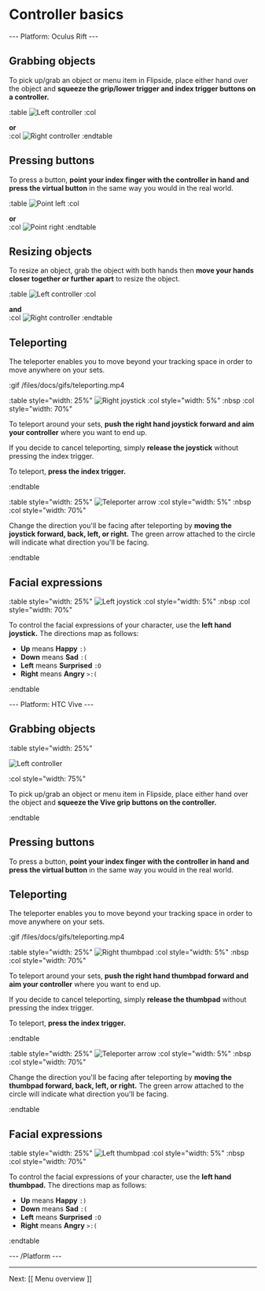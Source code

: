 # Controller basics

--- Platform: Oculus Rift ---

## Grabbing objects

To pick up/grab an object or menu item in Flipside, place either hand over the object and **squeeze the grip/lower trigger and index trigger buttons on a controller.**

:table
	![Left controller](/files/docs/graphics/Oculus-touch-alt_L-trigger_L-grip.png)
:col
	<div class="center middle"><b>or</b></div>
:col
	![Right controller](/files/docs/graphics/Oculus-touch_R-trigger_R-grip.png)
:endtable

## Pressing buttons

To press a button, **point your index finger with the controller in hand and press the virtual button** in the same way you would in the real world.

:table
	![Point left](/files/docs/graphics/Oculus-touch_L-point.png)
:col
	<div class="center middle"><b>or</b></div>
:col
	![Point right](/files/docs/graphics/Oculus-touch_R-point.png)
:endtable

## Resizing objects

To resize an object, grab the object with both hands then **move your hands closer together or further apart** to resize the object.

:table
	![Left controller](/files/docs/graphics/Oculus-touch-alt_L-trigger_L-grip.png)
:col
	<div class="center middle"><b>and</b></div>
:col
	![Right controller](/files/docs/graphics/Oculus-touch_R-trigger_R-grip.png)
:endtable

## Teleporting

The teleporter enables you to move beyond your tracking space in order to move anywhere
on your sets.

:gif /files/docs/gifs/teleporting.mp4

:table style="width: 25%"
	![Right joystick](/files/docs/graphics/Oculus-touch_R-joystick.png)
:col style="width: 5%"
	:nbsp
:col style="width: 70%"

To teleport around your sets, **push the right hand joystick forward and aim your controller** where you want to end up.

If you decide to cancel teleporting, simply **release the joystick** without pressing the index trigger.

To teleport, **press the index trigger.**

:endtable

:table style="width: 25%"
	![Teleporter arrow](/files/docs/graphics/teleport-arrow.png)
:col style="width: 5%"
	:nbsp
:col style="width: 70%"

Change the direction you'll be facing after teleporting by **moving the joystick forward, back, left, or right.** The green arrow attached to the circle will indicate what direction you'll be facing.

:endtable

## Facial expressions

:table style="width: 25%"
	![Left joystick](/files/docs/graphics/Oculus-touch_L-joystick.png)
:col style="width: 5%"
	:nbsp
:col style="width: 70%"
	
To control the facial expressions of your character, use the **left hand joystick.** The directions map as follows:

* **Up** means **Happy** `:)`
* **Down** means **Sad** `:(`
* **Left** means **Surprised** `:O`
* **Right** means **Angry** `>:(`
	
:endtable

--- Platform: HTC Vive ---

## Grabbing objects

:table style="width: 25%"

![Left controller](/files/docs/graphics/Vive_grip.png)

:col style="width: 75%"

To pick up/grab an object or menu item in Flipside, place either hand over the object and **squeeze the Vive grip buttons on the controller.**

:endtable

## Pressing buttons

To press a button, **point your index finger with the controller in hand and press the virtual button** in the same way you would in the real world.

## Teleporting

The teleporter enables you to move beyond your tracking space in order to move anywhere
on your sets.

:gif /files/docs/gifs/teleporting.mp4

:table style="width: 25%"
	![Right thumbpad](/files/docs/graphics/Vive_joystick.png)
:col style="width: 5%"
	:nbsp
:col style="width: 70%"

To teleport around your sets, **push the right hand thumbpad forward and aim your controller** where you want to end up.

If you decide to cancel teleporting, simply **release the thumbpad** without pressing the index trigger.

To teleport, **press the index trigger.**

:endtable

:table style="width: 25%"
	![Teleporter arrow](/files/docs/graphics/teleport-arrow.png)
:col style="width: 5%"
	:nbsp
:col style="width: 70%"

Change the direction you'll be facing after teleporting by **moving the thumbpad forward, back, left, or right.** The green arrow attached to the circle will indicate what direction you'll be facing.

:endtable

## Facial expressions

:table style="width: 25%"
	![Left thumbpad](/files/docs/graphics/Vive_joystick.png)
:col style="width: 5%"
	:nbsp
:col style="width: 70%"
	
To control the facial expressions of your character, use the **left hand thumbpad.** The directions map as follows:

* **Up** means **Happy** `:)`
* **Down** means **Sad** `:(`
* **Left** means **Surprised** `:O`
* **Right** means **Angry** `>:(`

:endtable

--- /Platform ---

---

Next: [[ Menu overview ]]
